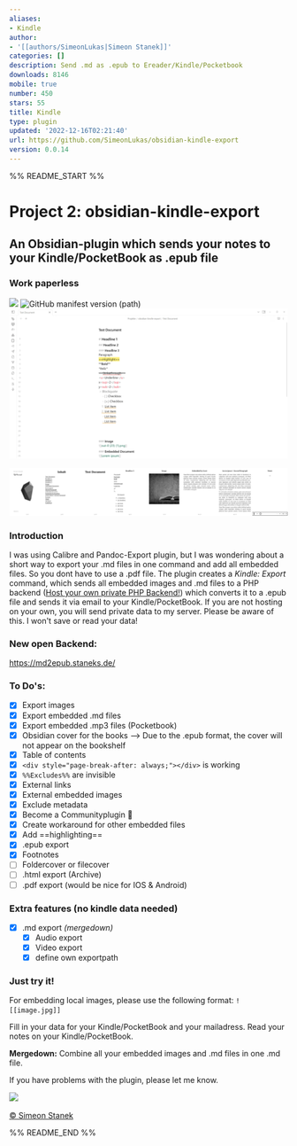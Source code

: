 ```yaml
---
aliases:
- Kindle
author:
- '[[authors/SimeonLukas|Simeon Stanek]]'
categories: []
description: Send .md as .epub to Ereader/Kindle/Pocketbook
downloads: 8146
mobile: true
number: 450
stars: 55
title: Kindle
type: plugin
updated: '2022-12-16T02:21:40'
url: https://github.com/SimeonLukas/obsidian-kindle-export
version: 0.0.14
---
```


%% README_START %%

# Project 2: obsidian-kindle-export 
## An Obsidian-plugin which sends your notes to your Kindle/PocketBook as .epub file
### Work paperless
![](https://img.shields.io/endpoint?style=flat&url=https://md2epub.staneks.de/counter&cacheSeconds=3) ![GitHub manifest version (path)](https://img.shields.io/github/manifest-json/v/SimeonLukas/obsidian-kindle-export/main?label=Version)
![](https://github.com/SimeonLukas/obsidian-kindle-export/raw/main/files/screenrecord.gif)

![](https://github.com/SimeonLukas/obsidian-kindle-export/raw/main/files/ebook.jpg)

### Introduction
I was using Calibre and Pandoc-Export plugin, but I was wondering about a short way to export your .md files in one command and add all embedded files. So you dont have to use a .pdf file. The plugin creates a *Kindle: Export* command, which sends all embedded images and .md files to a PHP backend ([Host your own private PHP Backend!](https://github.com/SimeonLukas/Obsidian2Kindle)) which converts it to a .epub file and sends it via email to your Kindle/PocketBook. If you are not hosting on your own, you will send private data to my server. Please be aware of this. I won't save or read your data!

### New open Backend:
https://md2epub.staneks.de/

### To Do's:
- [x] Export images
- [x] Export embedded .md files
- [x] Export embedded .mp3 files (Pocketbook)
- [x] Obsidian cover for the books --> Due to the .epub format, the cover will not appear on the bookshelf
- [x] Table of contents
- [x] ```<div style="page-break-after: always;"></div>``` is working
- [x] ```%%Excludes%%``` are invisible
- [x] External links
- [x] External embedded images
- [x] Exclude metadata
- [x] Become a Communityplugin 🎉 
 - [x] Create workaround for other embedded files
 - [x] Add ==highlighting==
 - [x] .epub export
- [x] Footnotes
- [ ] Foldercover or filecover
- [ ] .html export (Archive)
- [ ] .pdf export (would be nice for IOS & Android)
### Extra features (no kindle data needed)
- [x] .md export _(mergedown)_
     - [x] Audio export
     - [x] Video export
     - [x] define own exportpath
### Just try it!
For embedding local images, please use the following format:
``` ![[image.jpg]] ```

Fill in your data for your Kindle/PocketBook and your mailadress.
Read your notes on your Kindle/PocketBook.

**Mergedown:**
Combine all your embedded images and .md files in one .md file.

If you have problems with the plugin, please let me know.

<a href="https://www.buymeacoffee.com/simeonlukas" target="_blank" ><img src="https://github.com/SimeonLukas/obsidian-kindle-export/raw/main/files/coffee.jpg" width="75%"></a>

[© Simeon Stanek](https://staneks.de)






%% README_END %%